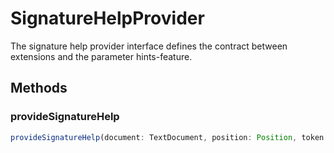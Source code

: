 # SignatureHelpProvider

The signature help provider interface defines the contract between extensions and the parameter hints-feature.

## Methods

### provideSignatureHelp

```typescript
provideSignatureHelp(document: TextDocument, position: Position, token: CancellationToken, context: SignatureHelpContext): ProviderResult<SignatureHelp>
```

